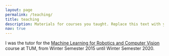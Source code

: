 ```yaml
---
layout: page
permalink: /teaching/
title: teaching
description: Materials for courses you taught. Replace this text with your description.
nav: true
---
```


I was the tutor for the <a href="https://vision.in.tum.de/teaching/ws2020/ml4cv">Machine Learning for Robotics and Computer Vision</a> course at TUM, from Winter Semester 2015 until Winter Semester 2020.

